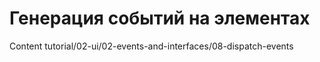 # Генерация событий на элементах

Content tutorial/02-ui/02-events-and-interfaces/08-dispatch-events
